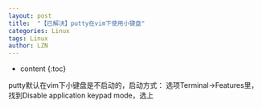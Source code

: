 ```yaml
---
layout: post
title:  "【已解决】putty在vim下使用小键盘" 
categories: Linux
tags: Linux
author: LZN
---
```


* content
{:toc}

putty默认在vim下小键盘是不启动的，启动方式：
选项Terminal-&gt;Features里，找到Disable application keypad mode，选上